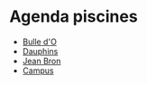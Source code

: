 Agenda piscines
===============

* [Bulle d'O](https://raw.githubusercontent.com/Daml/piscines/master/fr/38/38185-bulle-o.ics)
* [Dauphins](https://raw.githubusercontent.com/Daml/piscines/master/fr/38/38185-dauphins.ics)
* [Jean Bron](https://raw.githubusercontent.com/Daml/piscines/master/fr/38/38185-jean-bron.ics)
* [Campus](https://raw.githubusercontent.com/Daml/piscines/master/fr/38/38421-campus.ics)
